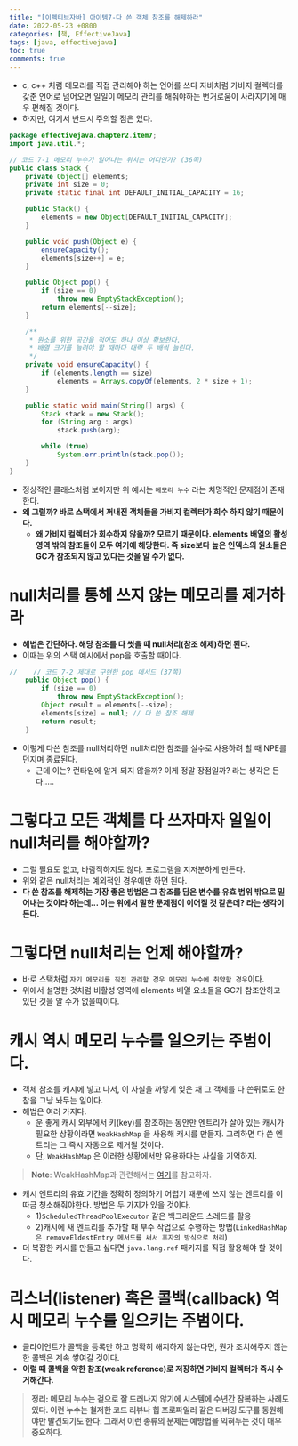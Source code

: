 ```yaml
---
title: "[이펙티브자바] 아이템7-다 쓴 객체 참조를 해제하라"
date: 2022-05-23 +0800
categories: [책, EffectiveJava]
tags: [java, effectivejava]
toc: true
comments: true
---
```


- c, c++ 처럼 메모리를 직접 관리해야 하는 언어를 쓰다 자바처럼 가비지 컬렉터를 갖춘 언어로 넘어오면 일일이 메모리 관리를 해줘야하는 번거로움이 사라지기에 매우 편해질 것이다.
- 하지만, 여기서 반드시 주의할 점은 있다.

```java
package effectivejava.chapter2.item7;
import java.util.*;

// 코드 7-1 메모리 누수가 일어나는 위치는 어디인가? (36쪽)
public class Stack {
    private Object[] elements;
    private int size = 0;
    private static final int DEFAULT_INITIAL_CAPACITY = 16;

    public Stack() {
        elements = new Object[DEFAULT_INITIAL_CAPACITY];
    }

    public void push(Object e) {
        ensureCapacity();
        elements[size++] = e;
    }

    public Object pop() {
        if (size == 0)
            throw new EmptyStackException();
        return elements[--size];
    }

    /**
     * 원소를 위한 공간을 적어도 하나 이상 확보한다.
     * 배열 크기를 늘려야 할 때마다 대략 두 배씩 늘린다.
     */
    private void ensureCapacity() {
        if (elements.length == size)
            elements = Arrays.copyOf(elements, 2 * size + 1);
    }

    public static void main(String[] args) {
        Stack stack = new Stack();
        for (String arg : args)
            stack.push(arg);

        while (true)
            System.err.println(stack.pop());
    }
}
```

- 정상적인 클래스처럼 보이지만 위 예시는 `메모리 누수` 라는 치명적인 문제점이 존재한다.
- <b>왜 그럴까? 바로 스택에서 꺼내진 객체들을 가비지 컬렉터가 회수 하지 않기 때문이다.</b>
  - <b>왜 가비지 컬렉터가 회수하지 않을까? 모르기 때문이다. elements 배열의 활성 영역 밖의 참조들이 모두 여기에 해당한다. 즉 size보다 높은 인덱스의 원소들은 GC가 참조되지 않고 있다는 것을 알 수가 없다.</b>

# null처리를 통해 쓰지 않는 메모리를 제거하라
- <b>해법은 간단하다. 해당 참조를 다 썻을 때 null처리(참조 해제)하면 된다.</b>
- 이때는 위의 스택 예시에서 pop을 호출할 때이다.

```java
//    // 코드 7-2 제대로 구현한 pop 메서드 (37쪽)
    public Object pop() {
        if (size == 0)
            throw new EmptyStackException();
        Object result = elements[--size];
        elements[size] = null; // 다 쓴 참조 해제
        return result;
    }
```

- 이렇게 다쓴 참조를 null처리하면 null처리한 참조를 실수로 사용하려 할 때 NPE를 던지며 종료된다.
  - 근데 이는? 런타임에 알게 되지 않을까? 이게 정말 장점일까? 라는 생각은 든다.....

# 그렇다고 모든 객체를 다 쓰자마자 일일이 null처리를 해야할까?
- 그럴 필요도 없고, 바람직하지도 않다. 프로그램을 지저분하게 만든다.
- 위와 같은 null처리는 예외적인 경우에만 하면 된다.
- <b>다 쓴 참조를 해제하는 가장 좋은 방법은 그 참조를 담은 변수를 유효 범위 밖으로 밀어내는 것이라 하는데... 이는 위에서 말한 문제점이 이어질 것 같은데? 라는 생각이 든다.</b>

# 그렇다면 null처리는 언제 해야할까?
- 바로 스택처럼 `자기 메모리를 직접 관리할 경우 메모리 누수에 취약할 경우`이다.
- 위에서 설명한 것처럼 비활성 영역에 elements 배열 요소들을 GC가 참조안하고 있단 것을 알 수가 없을때이다.

# 캐시 역시 메모리 누수를 일으키는 주범이다.
- 객체 참조를 캐시에 넣고 나서, 이 사실을 까맣게 잊은 채 그 객체를 다 쓴뒤로도 한참을 그냥 놔두는 일이다.
- 해법은 여러 가지다.
  - 운 좋게 캐시 외부에서 키(key)를 참조하는 동안만 엔트리가 살아 있는 캐시가 필요한 상황이라면 `WeakHashMap` 을 사용해 캐시를 만들자. 그리하면 다 쓴 엔트리는 그 즉시 자동으로 제거될 것이다.
  - 단, `WeakHashMap` 은 이러한 상황에서만 유용하다는 사실을 기억하자.

> **Note**: WeakHashMap과 관련해서는 [여기](https://jeonyoungho.github.io/posts/WeakHashMap/)를 참고하자.

- 캐시 엔트리의 유효 기간을 정확히 정의하기 어렵기 때문에 쓰지 않는 엔트리를 이따금 청소해줘야한다. 방법은 두 가지가 있을 것이다.
  - 1)`ScheduledThreadPoolExecutor` 같은 백그라운드 스레드를 활용
  - 2)캐시에 새 엔트리를 추가할 때 부수 작업으로 수행하는 방법(`LinkedHashMap은 removeEldestEntry 메서드를 써서 후자의 방식으로 처리`)
- 더 복잡한 캐시를 만들고 싶다면 `java.lang.ref` 패키지를 직접 활용해야 할 것이다.

# 리스너(listener) 혹은 콜백(callback) 역시 메모리 누수를 일으키는 주범이다.
- 클라이언트가 콜백을 등록만 하고 명확히 해지하지 않는다면, 뭔가 조치해주지 않는 한 콜백은 계속 쌓여갈 것이다.
- <b>이럴 때 콜백을 약한 참조(weak reference)로 저장하면 가비지 컬렉터가 즉시 수거해간다.

> **정리**: 메모리 누수는 겉으로 잘 드러나지 않기에 시스템에 수년간 잠복하는 사례도 있다. 이런 누수는 철저한 코드 리뷰나 힙 프로파일러 같은 디버깅 도구를 동원해야만 발견되기도 한다. 그래서 이런 종류의 문제는 예방법을 익혀두는 것이 매우 중요하다.


